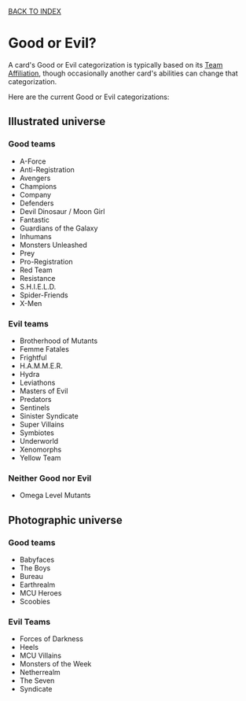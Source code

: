 [BACK TO INDEX](https://www.reddit.com/r/VS2PCG/wiki/index)
# Good or Evil?
A card's Good or Evil categorization is typically based on its [Team Affiliation](https://www.reddit.com/r/VS2PCG/wiki/glossary#wiki_team_affiliation), though occasionally another card's abilities can change that categorization.

Here are the current Good or Evil categorizations:

## Illustrated universe
### Good teams
* A-Force
* Anti-Registration
* Avengers
* Champions
* Company
* Defenders
* Devil Dinosaur / Moon Girl
* Fantastic
* Guardians of the Galaxy
* Inhumans
* Monsters Unleashed
* Prey
* Pro-Registration
* Red Team
* Resistance
* S.H.I.E.L.D.
* Spider-Friends
* X-Men

### Evil teams
* Brotherhood of Mutants
* Femme Fatales
* Frightful
* H.A.M.M.E.R.
* Hydra
* Leviathons
* Masters of Evil
* Predators
* Sentinels 
* Sinister Syndicate
* Super Villains
* Symbiotes
* Underworld
* Xenomorphs
* Yellow Team

### Neither Good nor Evil
* Omega Level Mutants

## Photographic universe
### Good teams
* Babyfaces
* The Boys
* Bureau
* Earthrealm
* MCU Heroes
* Scoobies

### Evil Teams
* Forces of Darkness
* Heels
* MCU Villains
* Monsters of the Week
* Netherrealm
* The Seven
* Syndicate